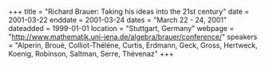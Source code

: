 +++
title = "Richard Brauer: Taking his ideas into the 21st century"
date = 2001-03-22
enddate = 2001-03-24
dates = "March 22 - 24, 2001"
dateadded = 1999-01-01
location = "Stuttgart, Germany"
webpage = "http://www.mathematik.uni-jena.de/algebra/brauer/conference/"
speakers = "Alperin, Broué, Colliot-Théléne, Curtis, Erdmann, Geck, Gross, Hertweck, Koenig, Robinson, Saltman, Serre, Thévenaz"
+++
